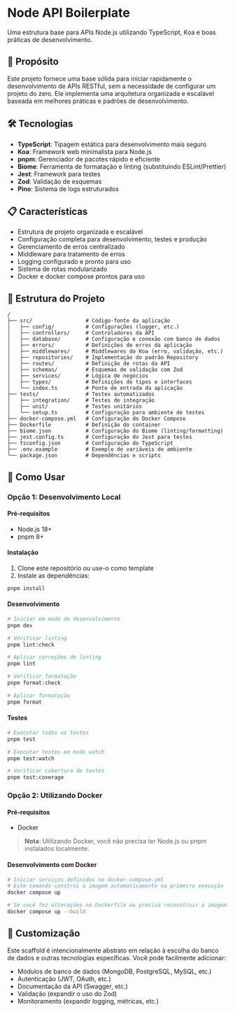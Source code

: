 # Node API Boilerplate

Uma estrutura base para APIs Node.js utilizando TypeScript, Koa e boas práticas de desenvolvimento.

## 🚀 Propósito

Este projeto fornece uma base sólida para iniciar rapidamente o desenvolvimento de APIs RESTful, sem a necessidade de configurar um projeto do zero. Ele implementa uma arquitetura organizada e escalável baseada em melhores práticas e padrões de desenvolvimento.

## 🛠️ Tecnologias

- **TypeScript**: Tipagem estática para desenvolvimento mais seguro
- **Koa**: Framework web minimalista para Node.js
- **pnpm**: Gerenciador de pacotes rápido e eficiente
- **Biome**: Ferramenta de formatação e linting (substituindo ESLint/Prettier)
- **Jest**: Framework para testes
- **Zod**: Validação de esquemas
- **Pino**: Sistema de logs estruturados

## 📋 Características

- Estrutura de projeto organizada e escalável
- Configuração completa para desenvolvimento, testes e produção
- Gerenciamento de erros centralizado
- Middleware para tratamento de erros
- Logging configurado e pronto para uso
- Sistema de rotas modularizado
- Docker e docker compose prontos para uso

## 📂 Estrutura do Projeto

```
/
├── src/                 # Código-fonte da aplicação
│   ├── config/          # Configurações (logger, etc.)
│   ├── controllers/     # Controladores da API
│   ├── database/        # Configuração e conexão com banco de dados
│   ├── errors/          # Definições de erros da aplicação
│   ├── middlewares/     # Middlewares do Koa (erro, validação, etc.)
│   ├── repositories/    # Implementação do padrão Repository
│   ├── routes/          # Definição de rotas da API
│   ├── schemas/         # Esquemas de validação com Zod
│   ├── services/        # Lógica de negócios
│   ├── types/           # Definições de tipos e interfaces
│   └── index.ts         # Ponto de entrada da aplicação
├── tests/               # Testes automatizados
│   ├── integration/     # Testes de integração
│   ├── unit/            # Testes unitários
│   └── setup.ts         # Configuração para ambiente de testes
├── docker-compose.yml   # Configuração do Docker Compose
├── Dockerfile           # Definição do container
├── biome.json           # Configuração do Biome (linting/formatting)
├── jest.config.ts       # Configuração do Jest para testes
├── tsconfig.json        # Configuração do TypeScript
├── .env.example         # Exemplo de variáveis de ambiente
└── package.json         # Dependências e scripts
```

## 🚀 Como Usar

### Opção 1: Desenvolvimento Local

#### Pré-requisitos

- Node.js 18+
- pnpm 8+

#### Instalação

1. Clone este repositório ou use-o como template
2. Instale as dependências:

```bash
pnpm install
```

#### Desenvolvimento

```bash
# Iniciar em modo de desenvolvimento
pnpm dev

# Verificar linting
pnpm lint:check

# Aplicar correções de linting
pnpm lint

# Verificar formatação
pnpm format:check

# Aplicar formatação
pnpm format
```

#### Testes

```bash
# Executar todos os testes
pnpm test

# Executar testes em modo watch
pnpm test:watch

# Verificar cobertura de testes
pnpm test:coverage
```

### Opção 2: Utilizando Docker

#### Pré-requisitos

- Docker

> **Nota**: Utilizando Docker, você não precisa ter Node.js ou pnpm instalados localmente.

#### Desenvolvimento com Docker

```bash
# Iniciar serviços definidos no docker-compose.yml
# Este comando constrói a imagem automaticamente na primeira execução
docker compose up

# Se você fez alterações no Dockerfile ou precisa reconstruir a imagem:
docker compose up --build
```

## 🧩 Customização

Este scaffold é intencionalmente abstrato em relação à escolha do banco de dados e outras tecnologias específicas. Você pode facilmente adicionar:

- Módulos de banco de dados (MongoDB, PostgreSQL, MySQL, etc.)
- Autenticação (JWT, OAuth, etc.)
- Documentação da API (Swagger, etc.)
- Validação (expandir o uso do Zod)
- Monitoramento (expandir logging, métricas, etc.)
